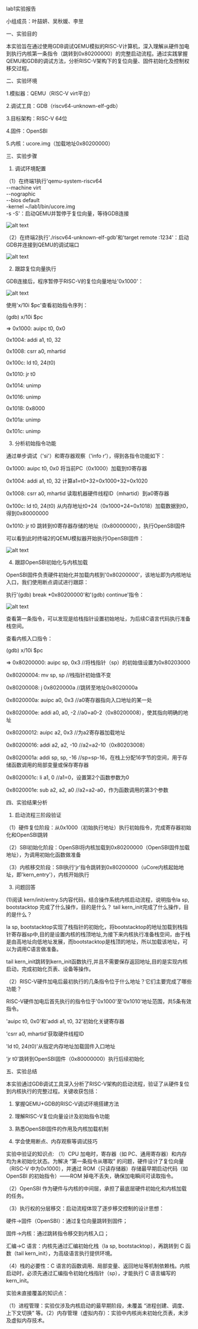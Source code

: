 lab1实验报告

小组成员：叶喆妍、吴秋媛、李昱


一、实验目的

本实验旨在通过使用GDB调试QEMU模拟的RISC-V计算机，深入理解从硬件加电到执行内核第一条指令（跳转到0x80200000）的完整启动流程。通过实践掌握QEMU和GDB的调试方法，分析RISC-V架构下的复位向量、固件初始化及控制权移交过程。


二、实验环境

1.模拟器：QEMU（RISC-V virt平台）

2.调试工具：GDB（riscv64-unknown-elf-gdb）

3.目标架构：RISC-V 64位

4.固件：OpenSBI

5.内核：ucore.img（加载地址0x80200000）


三、实验步骤

1. 调试环境配置

（1）在终端1执行'qemu-system-riscv64 \
  --machine virt \
  --nographic \
  --bios default \
  -kernel ~/lab1/bin/ucore.img \
  -s -S'：启动QEMU并暂停于复位向量，等待GDB连接
  
![alt text](image.png)

（2）在终端2执行'./riscv64-unknown-elf-gdb'和'target remote :1234'：启动GDB并连接到QEMU的调试端口

![alt text](image-1.png)

2. 跟踪复位向量执行

GDB连接后，程序暂停于RISC-V的复位向量地址'0x1000'：

![alt text](image-2.png)

使用'x/10i $pc'查看初始指令序列：

(gdb) x/10i $pc

=> 0x1000:  auipc   t0, 0x0

   0x1004:  addi    a1, t0, 32
   
   0x1008:  csrr    a0, mhartid
   
   0x100c:  ld      t0, 24(t0)
   
   0x1010:  jr      t0
   
   0x1014:  unimp
   
   0x1016:  unimp
   
   0x1018:  0x8000
   
   0x101a:  unimp
   
   0x101c:  unimp

3. 分析初始指令功能
 
通过单步调试（'si'）和寄存器观察（'info r'），得到各指令功能如下：

0x1000:  auipc  t0, 0x0      将当前PC（0x1000）加载到t0寄存器

0x1004:  addi   a1, t0, 32   计算a1=t0+32=0x1000+32=0x1020

0x1008:  csrr   a0, mhartid  读取机器硬件线程ID（mhartid）到a0寄存器

0x100c:  ld     t0, 24(t0)   从内存地址t0+24（0x1000+24=0x1018）加载数据到t0，得到0x80000000

0x1010:  jr     t0           跳转到t0寄存器存储的地址（0x80000000），执行OpenSBI固件

可以看到此时终端2的QEMU模拟器开始执行OpenSBI固件：

![alt text](image-3.png)

4. 跟踪OpenSBI初始化与内核加载

OpenSBI固件负责硬件初始化并加载内核到'0x80200000'，该地址即为内核地址入口，我们使用断点调试进行跟踪：

执行'(gdb) break *0x80200000'和'(gdb) continue'指令：

![alt text](image-4.png)

查看第一条指令，可以发现是给栈指针设置初始地址，为后续C语言代码执行准备栈空间。

查看内核入口指令：

(gdb) x/10i $pc

=> 0x80200000:    auipc   sp, 0x3        //将栈指针（sp）的初始值设置为0x80203000

   0x80200004:    mv      sp, sp         //栈指针初始值不变
   
   0x80200008:    j       0x8020000a     //跳转至地址0x8020000a
   
   0x8020000a:    auipc   a0, 0x3        //a0寄存器指向入口地址的某一处
   
   0x8020000e:    addi    a0, a0, -2     //a0=a0-2（0x80200008），使其指向明确的地址
   
   0x80200012:    auipc   a2, 0x3        //为a2寄存器加载地址
   
   0x80200016:    addi    a2, a2, -10    //a2=a2-10（0x80203008）
   
   0x8020001a:    addi    sp, sp, -16    //sp=sp-16，在栈上分配16字节的空间，用于存储函数调用的局部变量或保存寄存器
   
   0x8020001c:    li      a1, 0          //a1=0，设置第2个函数参数为0
   
   0x8020001e:    sub     a2, a2, a0     //a2=a2-a0，作为函数调用的第3个参数
   
   
四、实验结果分析

1. 启动流程三阶段验证

（1）硬件复位阶段：从0x1000（初始执行地址）执行初始指令，完成寄存器初始化和OpenSBI跳转

（2）SBI初始化阶段：OpenSBI将内核加载到0x80200000（OpenSBI固件加载地址），为调用初始化函数做准备

（3）内核移交阶段：SBI执行'jr'指令跳转到0x80200000（uCore内核起始地址，即'kern_entry'），内核开始执行


3. 问题回答

(1)阅读 kern/init/entry.S内容代码，结合操作系统内核启动流程，说明指令la sp, bootstacktop 完成了什么操作，目的是什么？ tail kern_init完成了什么操作，目的是什么？

la sp, bootstacktop实现了栈指针的初始化，将bootstacktop的地址加载到栈指针寄存器sp中,目的是设置内核的栈顶地址,为接下来内核执行准备栈空间，由于栈是由高地址向低地址发展，而bootstacktop是栈顶的地址，所以加载该地址，可以为调用C语言做准备。

tail kern_init跳转到kern_init函数执行,并且不需要保存返回地址,目的是实现内核启动，完成初始化页表、设备等操作。

（2）RISC-V硬件加电后最初执行的几条指令位于什么地址？它们主要完成了哪些功能？

RISC-V硬件加电后首先执行的指令位于'0x1000'至'0x1010'地址范围，共5条有效指令。  

'auipc t0, 0x0'和'addi a1, t0, 32'初始化关键寄存器  

'csrr a0, mhartid'获取硬件线程ID  

'ld t0, 24(t0)'从指定内存地址加载固件入口地址  

'jr t0'跳转到OpenSBI固件（0x80000000）执行后续初始化  


五、实验总结

本实验通过GDB调试工具深入分析了RISC-V架构的启动流程，验证了从硬件复位到内核执行的完整过程。关键收获包括：  

1. 掌握QEMU+GDB的RISC-V调试环境搭建方法

2. 理解RISC-V复位向量设计及初始指令功能  

3. 熟悉OpenSBI固件的作用及内核加载机制  

4. 学会使用断点、内存观察等调试技巧
  
实验中验证的知识点:
（1）CPU 加电时，寄存器（如 PC、通用寄存器）和内存均为未初始化状态。为解决 “第一条指令从哪取” 的问题，硬件设计了复位向量（RISC-V 中为0x1000），并通过 ROM（只读存储器）存储最早期启动代码（如 OpenSBI 的初始指令）——ROM 掉电不丢失，确保加电瞬间可读取指令。

（2）OpenSBI 作为硬件与内核的中间层，承担了最底层硬件初始化和内核加载的任务。

（3）执行权的分层移交：启动流程体现了逐步移交控制的设计思想：

硬件→固件（OpenSBI）：通过复位向量跳转到固件；

固件→内核：通过跳转指令移交到内核入口；

汇编→C 语言：内核先通过汇编初始化栈（la sp, bootstacktop），再跳转到 C 函数（tail kern_init），为高级语言执行提供环境。

（4）栈的必要性：C 语言的函数调用、局部变量、返回地址等机制依赖栈。内核启动时，必须先通过汇编指令初始化栈指针（sp），才能执行 C 语言编写的kern_init。

实验未直接覆盖的知识点：

（1）进程管理：实验仅涉及内核启动的最早期阶段，未覆盖 “进程创建、调度、上下文切换” 等。（2）内存管理（虚拟内存）：实验中内核尚未初始化页表，未涉及虚拟内存技术。
